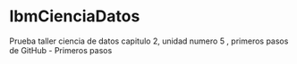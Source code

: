 # IbmCienciaDatos
Prueba taller ciencia de datos capitulo 2, unidad numero 5 , primeros pasos de GitHub - Primeros pasos
